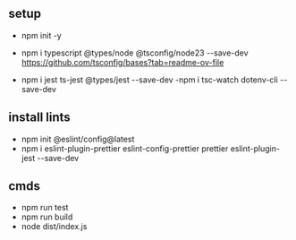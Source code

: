 ## setup 

- npm init -y
- npm i typescript @types/node @tsconfig/node23 --save-dev
https://github.com/tsconfig/bases?tab=readme-ov-file

- npm i jest ts-jest @types/jest --save-dev
-npm  i tsc-watch dotenv-cli --save-dev

## install lints
 - npm init @eslint/config@latest
 - npm i eslint-plugin-prettier eslint-config-prettier prettier eslint-plugin-jest --save-dev

## cmds
- npm run test
- npm run build
- node dist/index.js